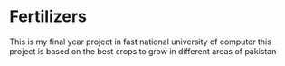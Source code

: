 # Fertilizers
This is my final year project in fast national university of computer this project is based on the best crops to grow in different areas of pakistan
